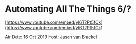 # Automating All The Things 6/?

[https://www.youtube.com/embed/yl6T2Pt5fCk](https://www.youtube.com/embed/yl6T2Pt5fCk)

Air Date: 16 Oct 2019
Host: [Jason van Brackel](twitter.com/jasonvanbrackel)